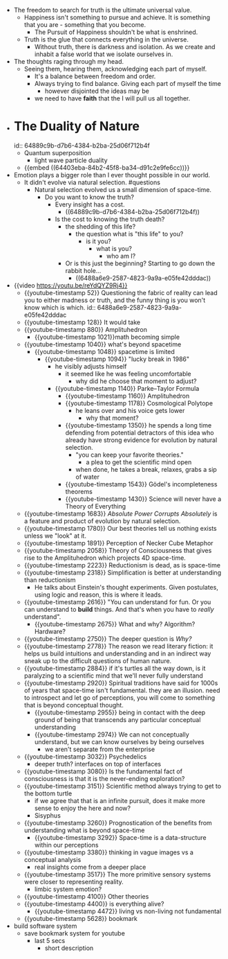 - The freedom to search for truth is the ultimate universal value.
	- Happiness isn't something to pursue and achieve. It is something that you are - something that you become.
		- The Pursuit of Happiness shouldn't be what is enshrined.
	- Truth is the glue that connects everything in the universe.
		- Without truth, there is darkness and isolation. As we create and inhabit a false world that we isolate ourselves in.
- The thoughts raging through my head.
	- Seeing them, hearing them, acknowledging each part of myself.
		- It's a balance between freedom and order.
		- Always trying to find balance. Giving each part of myself the time
			- however disjointed the ideas may be
		- we need to have **faith** that the I will pull us all together.
- # The Duality of Nature
  id:: 64889c9b-d7b6-4384-b2ba-25d06f712b4f
	- Quantum superposition
		- light wave particle duality
	- {{embed ((64403eba-84b2-45f8-ba34-d91c2e9fe6cc))}}
- Emotion plays a bigger role than I ever thought possible in our world.
	- It didn't evolve via natural selection. #questions
		- Natural selection evolved us a small dimension of space-time.
			- Do you want to know the truth?
				- Every insight has a cost.
					- ((64889c9b-d7b6-4384-b2ba-25d06f712b4f))
				- Is the cost to knowing the truth death?
					- the shedding of this life?
						- the question what is "this life" to you?
							- is it you?
								- what is you?
									- who am I?
					- Or is this just the beginning? Starting to go down the rabbit hole...
						- ((6488a6e9-2587-4823-9a9a-e05fe42dddac))
- {{video https://youtu.be/reYdQYZ9Rj4}}
	- {{youtube-timestamp 52}} Questioning the fabric of reality can lead you to either madness or truth, and the funny thing is you won't know which is which.
	  id:: 6488a6e9-2587-4823-9a9a-e05fe42dddac
	- {{youtube-timestamp 128}} It would take
	- {{youtube-timestamp 880}} Amplituhedron
		- {{youtube-timestamp 1021}}math becoming simple
	- {{youtube-timestamp 1040}} what's beyond spacetime
		- {{youtube-timestamp 1048}} spacetime is limited
			- {{youtube-timestamp 1094}} "lucky break in 1986"
				- he visibly adjusts himself
					- it seemed like he was feeling uncomfortable
						- why did he choose that moment to adjust?
				- {{youtube-timestamp 1140}} Parke–Taylor Formula
					- {{youtube-timestamp 1160}} Amplituhedron
					- {{youtube-timestamp 1178}} Cosmological Polytope
						- he leans over and his voice gets lower
							- why that moment?
					- {{youtube-timestamp 1350}} he spends a long time defending from potential detractors of this idea who already have strong evidence for evolution by natural selection.
						- "you can keep your favorite theories."
							- a plea to get the scientific mind open
						- when done, he takes a break, relaxes, grabs a sip of water
					- {{youtube-timestamp 1543}} Gödel's incompleteness theorems
					- {{youtube-timestamp 1430}} Science will never have a Theory of Everything
	- {{youtube-timestamp 1683}} *Absolute Power Corrupts Absolutely* is a feature and product of evolution by natural selection.
	- {{youtube-timestamp 1780}} Our best theories tell us nothing exists unless we "look" at it.
	- {{youtube-timestamp 1891}} Perception of Necker Cube Metaphor
	- {{youtube-timestamp 2058}} Theory of Consciousness that gives rise to the Amplituhedron which projects 4D space-time.
	- {{youtube-timestamp 2223}} Reductionism is dead, as is space-time
	- {{youtube-timestamp 2318}} Simplification is better at understanding than reductionism
		- He talks about Einstein's thought experiments. Given postulates, using logic and reason, this is where it leads.
	- {{youtube-timestamp 2616}} "You can understand for fun. Or you can understand to **build** things. And that's when you have to *really* understand".
		- {{youtube-timestamp 2675}} What and why? Algorithm? Hardware?
	- {{youtube-timestamp 2750}} The deeper question is *Why?*
	- {{youtube-timestamp 2778}} The reason we read literary fiction: it helps us build intuitions and understanding and in an indirect way sneak up to the difficult questions of human nature.
	- {{youtube-timestamp 2884}} if it's turtles all the way down, is it paralyzing to a scientific mind that we'll never fully understand
	- {{youtube-timestamp 2920}} Spiritual traditions have said for 1000s of years that space-time isn't fundamental. they are an illusion. need to introspect and let go of perceptions, you will come to something that is beyond conceptual thought.
		- {{youtube-timestamp 2955}} being in contact with the deep ground of being that transcends any particular conceptual understanding
		- {{youtube-timestamp 2974}} We can not conceptually understand, but we can know ourselves by being ourselves
			- we aren't separate from the enterprise
	- {{youtube-timestamp 3032}} Psychedelics
		- deeper truth? interfaces on top of interfaces
	- {{youtube-timestamp 3080}} Is the fundamental fact of consciousness is that it is the never-ending exploration?
	- {{youtube-timestamp 3151}} Scientific method always trying to get to the bottom turtle
		- if we agree that that is an infinite pursuit, does it make more sense to enjoy the here and now?
		- Sisyphus
	- {{youtube-timestamp 3260}} Prognostication of the benefits from understanding what is beyond space-time
		- {{youtube-timestamp 3292}} Space-time is a data-structure within our perceptions
	- {{youtube-timestamp 3380}} thinking in vague images vs a conceptual analysis
		- real insights come from a deeper place
	- {{youtube-timestamp 3517}} The more primitive sensory systems were closer to representing reality.
		- limbic system emotion?
	- {{youtube-timestamp 4100}} Other theories
	- {{youtube-timestamp 4400}} is everything alive?
		- {{youtube-timestamp 4472}} living vs non-living not fundamental
	- {{youtube-timestamp 5628}} bookmark
- build software system
	- save bookmark system for youtube
		- last 5 secs
			- short description